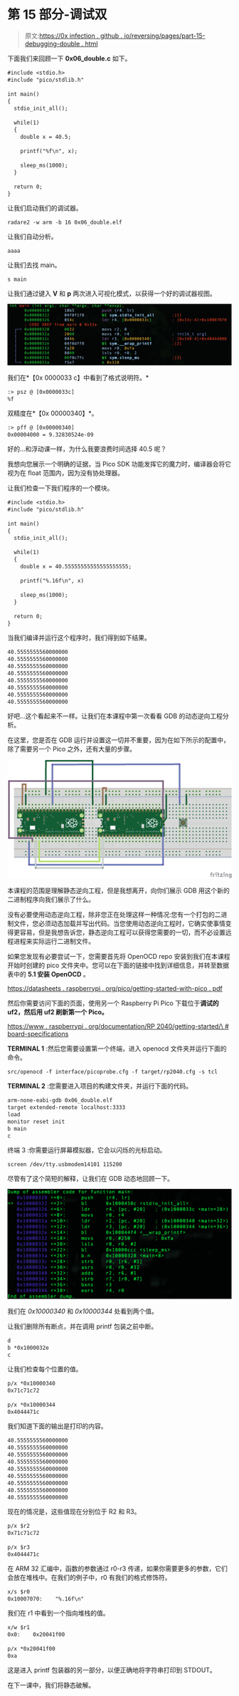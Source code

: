 # 第 15 部分-调试双

> 原文:[https://0x infection . github . io/reversing/pages/part-15-debugging-double . html](https://0xinfection.github.io/reversing/pages/part-15-debugging-double.html)

下面我们来回顾一下 **0x06_double.c** 如下。

```
#include <stdio.h>
#include "pico/stdlib.h"

int main() 
{
  stdio_init_all();

  while(1) 
  {
    double x = 40.5;

    printf("%f\n", x); 

    sleep_ms(1000);
  }

  return 0;
}

```

让我们启动我们的调试器。

```
radare2 -w arm -b 16 0x06_double.elf

```

让我们自动分析。

```
aaaa

```

让我们去找 main。

```
s main

```

让我们通过键入 **V** 和 **p** 两次进入可视化模式，以获得一个好的调试器视图。

![](img/7da8a7ff04131c92b46312c498be2fb9.png)

我们在*【0x 0000033 c】中看到了格式说明符。*

```
:> psz @ [0x0000033c]
%f

```

双精度在*【0x 00000340】*。

```
:> pff @ [0x00000340]
0x00004000 = 9.32830524e-09

```

好的...和浮动课一样，为什么我要浪费时间选择 40.5 呢？

我想向您展示一个明确的证据，当 Pico SDK 功能发挥它的魔力时，编译器会将它视为在 float 范围内，因为没有协处理器。

让我们检查一下我们程序的一个模块。

```
#include <stdio.h>
#include "pico/stdlib.h"

int main() 
{
  stdio_init_all();

  while(1) 
  {
    double x = 40.55555555555555555555;

    printf("%.16f\n", x) 

    sleep_ms(1000);
  }

  return 0;
}

```

当我们编译并运行这个程序时，我们得到如下结果。

```
40.5555555560000000
40.5555555560000000
40.5555555560000000
40.5555555560000000
40.5555555560000000
40.5555555560000000
40.5555555560000000
40.5555555560000000

```

好吧...这个看起来不一样。让我们在本课程中第一次看看 GDB 的动态逆向工程分析。

在这里，您是否在 GDB 运行并设置这一切并不重要，因为在如下所示的配置中，除了需要另一个 Pico 之外，还有大量的步骤。

![](img/e639892d5cd16da5e97cd0c03709ad17.png)

本课程的范围是理解静态逆向工程，但是我想离开，向你们展示 GDB 用这个新的二进制程序向我们展示了什么。

没有必要使用动态逆向工程，除非您正在处理这样一种情况:您有一个打包的二进制文件，您必须动态加载并写出代码。当您使用动态逆向工程时，它确实使事情变得更容易，但是我想告诉您，静态逆向工程可以获得您需要的一切，而不必设置远程进程来实际运行二进制文件。

如果您发现有必要尝试一下，您需要首先将 OpenOCD repo 安装到我们在本课程开始时创建的 pico 文件夹中。您可以在下面的链接中找到详细信息，并转至数据表中的 **5.1 安装 OpenOCD** 。

[https://datasheets . raspberrypi . org/pico/getting-started-with-pico . pdf](https://datasheets.raspberrypi.org/pico/getting-started-with-pico.pdf)

然后你需要访问下面的页面，使用另一个 Raspberry Pi Pico 下载位于**调试的 uf2，然后用 uf2 刷新第一个 Pico。**

[https://www . raspberrypi . org/documentation/RP 2040/getting-started/\ # board-specifications](https://www.raspberrypi.org/documentation/rp2040/getting-started/\#board-specifications)

**TERMINAL 1** :然后您需要设置第一个终端，进入 openocd 文件夹并运行下面的命令。

```
src/openocd -f interface/picoprobe.cfg -f target/rp2040.cfg -s tcl

```

**TERMINAL 2** :您需要进入项目的构建文件夹，并运行下面的代码。

```
arm-none-eabi-gdb 0x06_double.elf
target extended-remote localhost:3333
load
monitor reset init
b main
c

```

终端 3 :你需要运行屏幕模拟器，它会以闪烁的光标启动。

```
screen /dev/tty.usbmodem14101 115200

```

尽管有了这个简短的解释，让我们在 GDB 动态地回顾一下。

![](img/76d0fb938d16c1225c7699e7e0c48cf6.png)

我们在 *0x10000340* 和 *0x10000344* 处看到两个值。

让我们删除所有断点，并在调用 printf 包装之前中断。

```
d
b *0x1000032e
c

```

让我们检查每个位置的值。

```
p/x *0x10000340
0x71c71c72

p/x *0x10000344
0x4044471c

```

我们知道下面的输出是打印的内容。

```
40.5555555560000000
40.5555555560000000
40.5555555560000000
40.5555555560000000
40.5555555560000000
40.5555555560000000
40.5555555560000000
40.5555555560000000
40.5555555560000000

```

现在的情况是，这些值现在分别位于 R2 和 R3。

```
p/x $r2
0x71c71c72

p/x $r3
0x4044471c

```

在 ARM 32 汇编中，函数的参数通过 r0-r3 传递，如果你需要更多的参数，它们会放在堆栈中。在我们的例子中，r0 有我们的格式修饰符。

```
x/s $r0
0x10007070:    "%.16f\n"

```

我们在 r1 中看到一个指向堆栈的值。

```
x/w $r1
0x0:    0x20041f00

p/x *0x20041f00
0xa

```

这是进入 printf 包装器的另一部分，以便正确地将字符串打印到 STDOUT。

在下一课中，我们将静态破解。